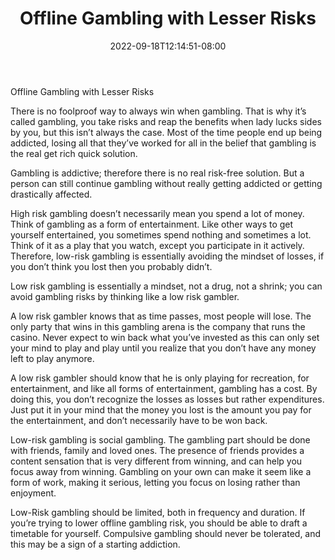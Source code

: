 ﻿---
title: "Offline Gambling with Lesser Risks"
date: 2022-09-18T12:14:51-08:00
description: "Gambling Tips for Web Success"
featured_image: "/images/Gambling.jpg"
tags: ["Gambling"]
---

Offline Gambling with Lesser Risks

There is no foolproof way to always win when gambling. That is why it’s called gambling, you take risks and reap the benefits when lady lucks sides by you, but this isn’t always the case. Most of the time people end up being addicted, losing all that they’ve worked for all in the belief that gambling is the real get rich quick solution.

Gambling is addictive; therefore there is no real risk-free solution. But a person can still continue gambling without really getting addicted or getting drastically affected.

High risk gambling doesn’t necessarily mean you spend a lot of money. Think of gambling as a form of entertainment. Like other ways to get yourself entertained, you sometimes spend nothing and sometimes a lot. Think of it as a play that you watch, except you participate in it actively. Therefore, low-risk gambling is essentially avoiding the mindset of losses, if you don’t think you lost then you probably didn’t.

Low risk gambling is essentially a mindset, not a drug, not a shrink; you can avoid gambling risks by thinking like a low risk gambler.

A low risk gambler knows that as time passes, most people will lose. The only party that wins in this gambling arena is the company that runs the casino.  Never expect to win back what you’ve invested as this can only set your mind to play and play until you realize that you don’t have any money left to play anymore.

A low risk gambler should know that he is only playing for recreation, for entertainment, and like all forms of entertainment, gambling has a cost. By doing this, you don’t recognize the losses as losses but rather expenditures. Just put it in your mind that the money you lost is the amount you pay for the entertainment, and don’t necessarily have to be won back.

Low-risk gambling is social gambling. The gambling part should be done with friends, family and loved ones.  The presence of friends provides a content sensation that is very different from winning, and can help you focus away from winning. Gambling on your own can make it seem like a form of work, making it serious, letting you focus on losing rather than enjoyment.

Low-Risk gambling should be limited, both in frequency and duration. If you’re trying to lower offline gambling risk, you should be able to draft a timetable for yourself. Compulsive gambling should never be tolerated, and this may be a sign of a starting addiction.

